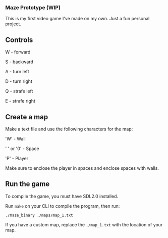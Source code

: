### Maze Prototype (WIP)

This is my first video game I've made on my own. Just a fun personal project.

## Controls

W - forward

S - backward

A - turn left

D - turn right

Q - strafe left

E - strafe right

## Create a map

Make a text file and use the following characters for the map:

'W' - Wall

' ' or '0' - Space

'P' - Player

Make sure to enclose the player in spaces and enclose spaces with walls.

## Run the game

To compile the game, you must have SDL2.0 installed.

Run `make` on your CLI to compile the program, then run:

```
./maze_binary ./maps/map_1.txt
```

If you have a custom map, replace the `./map_1.txt` with the location of your map.